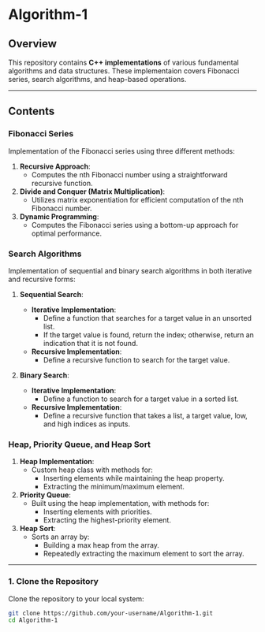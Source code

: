 # **Algorithm-1**

## **Overview**
This repository contains **C++ implementations** of various fundamental algorithms and data structures. These implementaion covers Fibonacci series, search algorithms, and heap-based operations.

---

## **Contents**

### **Fibonacci Series**
Implementation of the Fibonacci series using three different methods:
1. **Recursive Approach**:
   - Computes the nth Fibonacci number using a straightforward recursive function.
2. **Divide and Conquer (Matrix Multiplication)**:
   - Utilizes matrix exponentiation for efficient computation of the nth Fibonacci number.
3. **Dynamic Programming**:
   - Computes the Fibonacci series using a bottom-up approach for optimal performance.

### **Search Algorithms**
Implementation of sequential and binary search algorithms in both iterative and recursive forms:
1. **Sequential Search**:
   - **Iterative Implementation**:
     - Define a function that searches for a target value in an unsorted list.
     - If the target value is found, return the index; otherwise, return an indication that it is not found.
   - **Recursive Implementation**:
     - Define a recursive function to search for the target value.

2. **Binary Search**:
   - **Iterative Implementation**:
     - Define a function to search for a target value in a sorted list.
   - **Recursive Implementation**:
     - Define a recursive function that takes a list, a target value, low, and high indices as inputs.


### **Heap, Priority Queue, and Heap Sort**
1. **Heap Implementation**:
   - Custom heap class with methods for:
     - Inserting elements while maintaining the heap property.
     - Extracting the minimum/maximum element.
2. **Priority Queue**:
   - Built using the heap implementation, with methods for:
     - Inserting elements with priorities.
     - Extracting the highest-priority element.
3. **Heap Sort**:
   - Sorts an array by:
     - Building a max heap from the array.
     - Repeatedly extracting the maximum element to sort the array.

---


### **1. Clone the Repository**
Clone the repository to your local system:
```bash
git clone https://github.com/your-username/Algorithm-1.git
cd Algorithm-1
